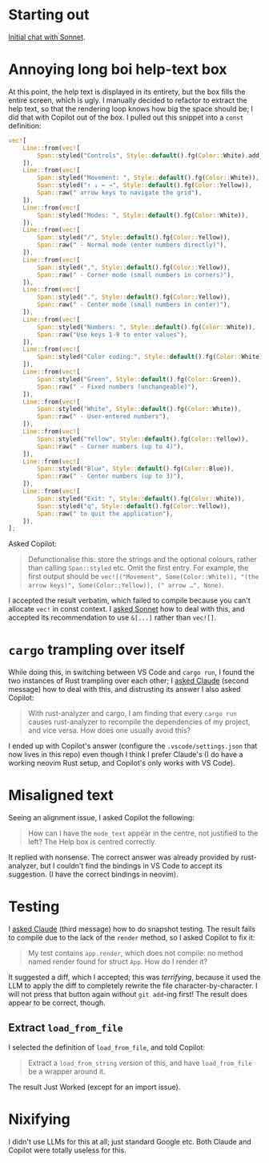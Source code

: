 # Starting out

[Initial chat with Sonnet](https://claude.ai/chat/567f3a8a-1ab3-4749-8fd0-56aebd1ef7cb).

# Annoying long boi help-text box

At this point, the help text is displayed in its entirety, but the box fills the entire screen, which is ugly.
I manually decided to refactor to extract the help text, so that the rendering loop knows how big the space should be; I did that with Copilot out of the box.
I pulled out this snippet into a `const` definition:

```rust
vec![
    Line::from(vec![
        Span::styled("Controls", Style::default().fg(Color::White).add_modifier(ratatui::style::Modifier::BOLD)),
    ]),
    Line::from(vec![
        Span::styled("Movement: ", Style::default().fg(Color::White)),
        Span::styled("↑ ↓ ← →", Style::default().fg(Color::Yellow)),
        Span::raw(" arrow keys to navigate the grid"),
    ]),
    Line::from(vec![
        Span::styled("Modes: ", Style::default().fg(Color::White)),
    ]),
    Line::from(vec![
        Span::styled("/", Style::default().fg(Color::Yellow)),
        Span::raw(" - Normal mode (enter numbers directly)"),
    ]),
    Line::from(vec![
        Span::styled(",", Style::default().fg(Color::Yellow)),
        Span::raw(" - Corner mode (small numbers in corners)"),
    ]),
    Line::from(vec![
        Span::styled(".", Style::default().fg(Color::Yellow)),
        Span::raw(" - Center mode (small numbers in center)"),
    ]),
    Line::from(vec![
        Span::styled("Numbers: ", Style::default().fg(Color::White)),
        Span::raw("Use keys 1-9 to enter values"),
    ]),
    Line::from(vec![
        Span::styled("Color coding:", Style::default().fg(Color::White)),
    ]),
    Line::from(vec![
        Span::styled("Green", Style::default().fg(Color::Green)),
        Span::raw(" - Fixed numbers (unchangeable)"),
    ]),
    Line::from(vec![
        Span::styled("White", Style::default().fg(Color::White)),
        Span::raw(" - User-entered numbers"),
    ]),
    Line::from(vec![
        Span::styled("Yellow", Style::default().fg(Color::Yellow)),
        Span::raw(" - Corner numbers (up to 4)"),
    ]),
    Line::from(vec![
        Span::styled("Blue", Style::default().fg(Color::Blue)),
        Span::raw(" - Center numbers (up to 3)"),
    ]),
    Line::from(vec![
        Span::styled("Exit: ", Style::default().fg(Color::White)),
        Span::styled("q", Style::default().fg(Color::Yellow)),
        Span::raw(" to quit the application"),
    ]),
];
```

Asked Copilot:

> Defunctionalise this: store the strings and the optional colours, rather than calling `Span::styled` etc. Omit the first entry. For example, the first output should be `vec![("Movement", Some(Color::White)), "(the arrow keys)", Some(Color::Yellow)], (" arrow …", None)`.

I accepted the result verbatim, which failed to compile because you can't allocate `vec!` in const context.
I [asked Sonnet](https://claude.ai/chat/53a72b05-57c6-4186-8381-69b991a82701) how to deal with this, and accepted its recommendation to use `&[...]` rather than `vec![]`.

# `cargo` trampling over itself

While doing this, in switching between VS Code and `cargo run`, I found the two instances of Rust trampling over each other; I [asked Claude](https://claude.ai/chat/53a72b05-57c6-4186-8381-69b991a82701) (second message) how to deal with this, and distrusting its answer I also asked Copilot:

> With rust-analyzer and cargo, I am finding that every `cargo run` causes rust-analyzer to recompile the dependencies of my project, and vice versa. How does one usually avoid this?

I ended up with Copilot's answer (configure the `.vscode/settings.json` that now lives in this repo) even though I think I prefer Claude's (I do have a working neovim Rust setup, and Copilot's only works with VS Code).

# Misaligned text

Seeing an alignment issue, I asked Copilot the following:

> How can I have the `mode_text` appear in the centre, not justified to the left? The Help box is centred correctly.

It replied with nonsense. The correct answer was already provided by rust-analyzer, but I couldn't find the bindings in VS Code to accept its suggestion. (I have the correct bindings in neovim).

# Testing

I [asked Claude](https://claude.ai/chat/53a72b05-57c6-4186-8381-69b991a82701) (third message) how to do snapshot testing.
The result fails to compile due to the lack of the `render` method, so I asked Copilot to fix it:

> My test contains `app.render`, which does not compile: no method named render found for struct `App`. How do I render it?

It suggested a diff, which I accepted; this was *terrifying*, because it used the LLM to apply the diff to completely rewrite the file character-by-character.
I will not press that button again without `git add`-ing first!
The result does appear to be correct, though.

## Extract `load_from_file`

I selected the definition of `load_from_file`, and told Copilot:

> Extract a `load_from_string` version of this, and have `load_from_file` be a wrapper around it.

The result Just Worked (except for an import issue).

# Nixifying

I didn't use LLMs for this at all; just standard Google etc.
Both Claude and Copilot were totally useless for this.
